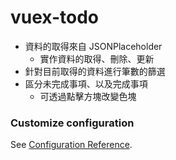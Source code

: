 # vuex-todo
* 資料的取得來自 JSONPlaceholder
  * 實作資料的取得、刪除、更新
* 針對目前取得的資料進行筆數的篩選
* 區分未完成事項、以及完成事項
  * 可透過點擊方塊改變色塊


### Customize configuration
See [Configuration Reference](https://cli.vuejs.org/config/).
